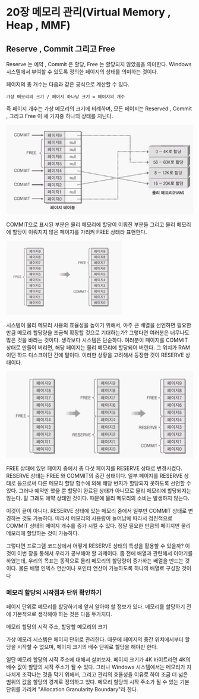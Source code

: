 # 20장 메모리 관리(Virtual Memory , Heap ,  MMF)

## Reserve , Commit 그리고 Free

Reserve 는 예약 , Commit 은 할당, Free 는 할당되지 않았음을 의미한다. 
Windows 시스템에서 부여할 수 있도록 정의한 페이지의 상태를 의미하는 것이다.

페이지의 총 개수는 다음과 같은 공식으로 계산할 수 있다.

`가상 메모리의 크기 / 페이지 하나당 크기 = 페이지의 개수`

즉 페이지 개수는 가상 메모리의 크기에 비례하며, 모든 페이지는 Reserved , Commit , 그리고 Free 이 
세 가지중 하나의 상태를 지닌다. 

![img.png](img.png)

COMMIT으로 표시된 부분은 물리 메모리에 할당이 이뤄진 부분들
그리고 물리 메모리에 할당이 이뤄지지 않은 페이지를 가리켜 FREE 상태라 표현한다.

![img_1.png](img_1.png)

시스템이 물리 메모리 사용의 효율성을 높이기 위해서, 아주 큰 배열을 선언하면 
필요한 만큼 메모리 할당량을 조금씩 확장할 것으로 기대하는가?
그렇다면 여러분은 너무나도 많은 것을 바라는 것이다.
생각보다 시스템은 단순하다. 여러분이 페이지를 COMMIT 상태로 만들어 버리면, 해당 페이지는
물리 메모리에 할당되어 버린다. 그 위치가 RAM 이던 하드 디스크이던 간에 말이다.
이러한 상황을 고려해서 등장한 것이 RESERVE 상태이다.


![img_2.png](img_2.png)

FREE 상태에 있던 페이지 중에서 총 다섯 페이지를 RESERVE 상태로 변경시켰다. 
RESERVE 상태는 FREE 와 COMMIT의 중간 상태이다. 일부 페이지를 RESERVE 상태로 둠으로써 
다른 메모리 할당 함수에 의해 해당 번지가 할당되지 못하도록 선언할 수 있다. 
그러나 예약만 했을 뿐 할당이 완료된 상태가 아니므로 물리 메모리에 할당되지는 않는다.
말 그래도 예약 상태인 것이다. 때문에 물리 메모리의 소비는 발생하지 않는다. 

이것이 끝이 아니다. RESERVE 상태에 있는 메모리 중에서 일부만 COMMIT 상태로 변경하는 것도 가능하다.
따라서 메모리의  사용량이 늘어남에 따라서 점진적으로 COMMIT 상태의 페이지 개수를 증가 시킬 수 있다. 
정말 필요한 만큼의 페이지만 물리 메모리에 할당하는 것이 가능하다. 

그렇다면 프로그램 코드상에서 어떻게 RESERVE 상태의 특성을 활용할 수 있을까? 이것이
이번 장을 통해서 우리가 공부해야 할 과제이다. 좀 전에 배열과 관련해서 이야기를 하였는데,
우리의 목표는 동적으로 물리 메모리의 할당량이 증가하는 배열을 만드는 것이다. 
물론 배열 인덱스 연산이나 포인터 연산이 가능하도록 하나의 배열로 구성할 것이다 

### 메모리 할당의 시작점과 단위 확인하기

페이지 단위로 메모리를 할당하기에 앞서 알아야 할 정보가 있다.
메모리를 할당하기 전에 기본적으로 생각해야 하는 것은 다음 두가지다.

메모리 할당의 시작 주소, 할당할 메모리의 크기


가상 메모리 시스템은 페이지 단위로 관리한다. 때문에 페이지의 중간 위치에서부터 할당을 시작할 수 없으며,
페이지 크기의 배수 단위로 할당을 해야만 한다.

일단 메모리 할당의 시작 주소에 대해서 살펴보자. 페이지 크기가 4K 바이트라면 4K의 배수 값이
할당의 시작 주소가 될  수 있다. 그러나 Windows 시스템에서는 메모리가 지나치게 조각나는 것을 막기 위해서,
그리고 관리의 효율성을 이유로 하여 조금 더 넓은 범위의 값을 할당의 경계로 정의하고 있다. 
메모리 할당의 시작 주소가 될 수 있는 기본 단위를 가리켜 "Allocation Granularity Boundary"라 한다.
